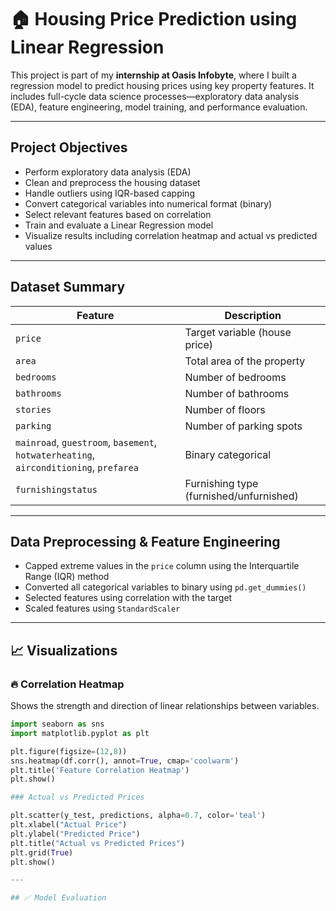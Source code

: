 
# 🏠 Housing Price Prediction using Linear Regression

This project is part of my **internship at Oasis Infobyte**, where I built a regression model to predict housing prices using key property features. It includes full-cycle data science processes—exploratory data analysis (EDA), feature engineering, model training, and performance evaluation.

---

##  Project Objectives

- Perform exploratory data analysis (EDA)
- Clean and preprocess the housing dataset
- Handle outliers using IQR-based capping
- Convert categorical variables into numerical format (binary)
- Select relevant features based on correlation
- Train and evaluate a Linear Regression model
- Visualize results including correlation heatmap and actual vs predicted values

---

##  Dataset Summary

| Feature              | Description                          |
|----------------------|--------------------------------------|
| `price`              | Target variable (house price)        |
| `area`               | Total area of the property           |
| `bedrooms`           | Number of bedrooms                   |
| `bathrooms`          | Number of bathrooms                  |
| `stories`            | Number of floors                     |
| `parking`            | Number of parking spots              |
| `mainroad`, `guestroom`, `basement`, `hotwaterheating`, `airconditioning`, `prefarea` | Binary categorical |
| `furnishingstatus`   | Furnishing type (furnished/unfurnished) |

---

## Data Preprocessing & Feature Engineering

- Capped extreme values in the `price` column using the Interquartile Range (IQR) method
- Converted all categorical variables to binary using `pd.get_dummies()`
- Selected features using correlation with the target
- Scaled features using `StandardScaler`

---

## 📈 Visualizations

### 🔥 Correlation Heatmap

Shows the strength and direction of linear relationships between variables.

```python
import seaborn as sns
import matplotlib.pyplot as plt

plt.figure(figsize=(12,8))
sns.heatmap(df.corr(), annot=True, cmap='coolwarm')
plt.title('Feature Correlation Heatmap')
plt.show()

### Actual vs Predicted Prices

plt.scatter(y_test, predictions, alpha=0.7, color='teal')
plt.xlabel("Actual Price")
plt.ylabel("Predicted Price")
plt.title("Actual vs Predicted Prices")
plt.grid(True)
plt.show()

---

## ✅ Model Evaluation


